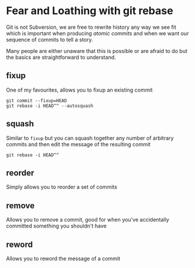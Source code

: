 # Fear and Loathing with git rebase

Git is not Subversion, we are free to rewrite history any way we see fit which is important when producing _atomic commits_ and when we want our sequence of commits to tell a story.

Many people are either unaware that this is possible or are afraid to do but the basics are straightforward to understand.


## fixup

One of my favourites, allows you to fixup an existing commit

	git commit --fixup=HEAD
	git rebase -i HEAD^^ --autosquash


## squash

Similar to `fixup` but you can squash together any number of arbitrary commits and then edit the message of the resulting commit

	git rebase -i HEAD^^


## reorder

Simply allows you to reorder a set of commits


## remove

Allows you to remove a commit, good for when you've accidentally committed something you shouldn't have


## reword

Allows you to reword the message of a commit
